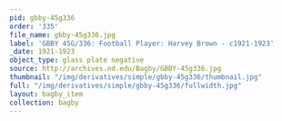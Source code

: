 ```yaml
---
pid: gbby-45g336
order: '335'
file_name: gbby-45g336.jpg
label: 'GBBY 45G/336: Football Player: Harvey Brown - c1921-1923'
_date: 1921-1923
object_type: glass plate negative
source: http://archives.nd.edu/Bagby/GBBY-45g336.jpg
thumbnail: "/img/derivatives/simple/gbby-45g336/thumbnail.jpg"
full: "/img/derivatives/simple/gbby-45g336/fullwidth.jpg"
layout: bagby_item
collection: bagby
---
```

